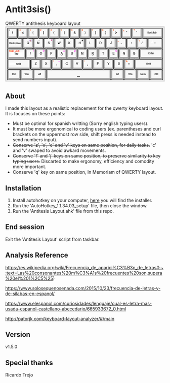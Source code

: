 # Antit3sis()
QWERTY antithesis keyboard layout
![ups, could not find that](https://raw.githubusercontent.com/PanicJoker03/antithesis-layout/main/antithesis-layout.png)

## About
I made this layout as a realistic replacement for the qwerty keyboard layout. It is focuses on these points:
* Must be optimal for spanish writting (Sorry english typing users).
* It must be more ergonomical to coding users (ex. parentheses and curl brackets on the uppermost row side, shift press is needed instead to send numbers input).
* ~~Conserve 'z', 'x', 'c' and 'v' keys on same position, for daily tasks.~~ 'c' and 'v' swaped to avoid awkard movements.
* ~~Conserve 'f' and 'j' keys on same position, to preserve similarity to key typing users.~~ Discarted to make ergonomy, efficiency and comodity more important.
* Conserve 'q' key on same position, In Memoriam of QWERTY layout.

## Installation
1. Install autohotkey on your computer, [here](https://www.autohotkey.com/) you will find the installer.
2. Run the 'AutoHotkey_1.1.34.03_setup' file, then close the window.
3. Run the 'Antitesis Layout.ahk' file from this repo.

## End session
Exit the 'Antitesis Layout' script from taskbar.

## Analysis Reference

https://es.wikipedia.org/wiki/Frecuencia_de_aparici%C3%B3n_de_letras#:~:text=Las%20consonantes%20m%C3%A1s%20frecuentes%20son,supera%20el%201%2C5%25)

https://www.solosequenosenada.com/2015/10/23/frecuencia-de-letras-y-de-silabas-en-espanol/

https://www.elespanol.com/curiosidades/lenguaje/cual-es-letra-mas-usada-espanol-castellano-abecedario/665933672_0.html

http://patorjk.com/keyboard-layout-analyzer/#/main

## Version
v1.5.0

## Special thanks
Ricardo Trejo
